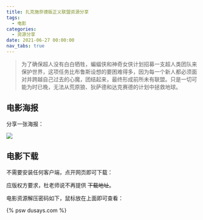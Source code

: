 ```yaml
---
title: 扎克施奈德版正义联盟资源分享
tags:
  - 电影
categories:
  - 资源分享
date: 2021-06-27 00:00:00
nav_tabs: true
---
```


> 为了确保超人没有白白牺牲，蝙蝠侠和神奇女侠计划招募一支超人类团队来保护世界，这项任务比布鲁斯设想的要困难得多，因为每一个新人都必须面对并跨越自己过去的心魔，团结起来，最终形成前所未有联盟。只是一切可能为时已晚，无法从荒原狼、狄萨德和达克赛德的计划中拯救地球。

<!-- more -->

## 电影海报

分享一张海报：

![](https://cdn.dusays.com/2021/06/356-1.jpg)

## 电影下载

不需要安装任何客户端，点开网页即可下载：

应版权方要求，杜老师说不再提供 ~~下载地址~~。

电影资源解压密码如下，鼠标放在上面即可查看：

{% psw dusays.com %}
